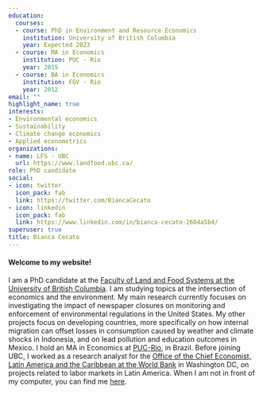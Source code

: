 ```yaml
---
education:
  courses:
  - course: PhD in Environment and Resource Economics
    institution: University of British Columbia
    year: Expected 2023
  - course: MA in Economics
    institution: PUC - Rio
    year: 2015
  - course: BA in Economics
    institution: FGV - Rio
    year: 2012
email: ""
highlight_name: true
interests:
- Environmental economics
- Sustainability
- Climate change economics
- Applied econometrics
organizations:
- name: LFS - UBC
  url: https://www.landfood.ubc.ca/
role: PhD candidate
social:
- icon: twitter
  icon_pack: fab
  link: https://twitter.com/BiancaCecato
- icon: linkedin
  icon_pack: fab
  link: https://www.linkedin.com/in/bianca-cecato-2604a5b4/
superuser: true
title: Bianca Cecato
---
```


#### Welcome to my website!

I am a PhD candidate at the [Faculty of Land and Food Systems at the University of British Columbia](https://www.landfood.ubc.ca/). I am studying topics at the intersection of economics and the environment. My main research currently focuses on investigating the impact of newspaper closures on monitoring and enforcement of environmental regulations in the United States. My other projects focus on developing countries, more specifically on how internal migration can offset losses in consumption caused by weather and climate shocks in Indonesia, and on lead pollution and education outcomes in Mexico. I hold an MA in Economics at [PUC-Rio](https://www.puc-rio.br/english/), in Brazil. Before joining UBC, I worked as a research analyst for the [Office of the Chief Economist, Latin America and the Caribbean at the World Bank](https://www.worldbank.org/en/region/lac/brief/lac-chief-economist) in Washington DC, on projects related to labor markets in Latin America. When I am not in front of my computer, you can find me [here](image/climb.jpg).

